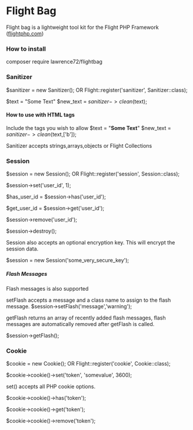 # Flight Bag
Flight bag is a lightweight tool kit for the Flight PHP Framework ([flightphp.com](flightphp.com))

### How to install

composer require lawrence72/flightbag

### Sanitizer

$sanitizer = new Sanitizer(); OR
Flight::register('sanitizer', Sanitizer::class);

$text = "Some Text"
$new_text = $sanitizer->clean($text);

#### How to use with HTML tags

Include the tags you wish to allow
$text = "<b>Some Text</b>"
$new_text = $sanitizer->clean($text,['b']);

Sanitizer accepts strings,arrays,objects or Flight Collections

### Session

$session = new Session(); OR
Flight::register('session', Session::class);

$session->set('user_id', 1);

$has_user_id = $session->has('user_id');

$get_user_id =  $session->get('user_id');

$session->remove('user_id');

$session->destroy(); 

Session also accepts an optional encryption key. This will encrypt the session data.

$session = new Session('some_very_secure_key');

##### Flash Messages

Flash messages is also supported

setFlash accepts a message and a class name to assign to the flash message.
$session->setFlash('message','warning');

getFlash returns an array of recently added flash messages, flash messages are automatically removed after getFlash is called.

$session->getFlash();

### Cookie

$cookie = new Cookie(); OR
Flight::register('cookie', Cookie::class);

$cookie->cookie()->set('token', 'somevalue', 3600);

set() accepts all PHP cookie options. 

$cookie->cookie()->has('token');

$cookie->cookie()->get('token');

$cookie->cookie()->remove('token');
